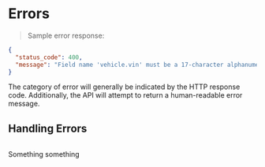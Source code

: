 # Errors

> Sample error response:

```json
{
  "status_code": 400,
  "message": "Field name 'vehicle.vin' must be a 17-character alphanumeric string."
}
```

The category of error will generally be indicated by the HTTP response code. Additionally, the API will attempt to return a human-readable error message.

## Handling Errors

```python
```

Something something